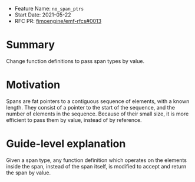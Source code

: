 - Feature Name: `no_span_ptrs`
- Start Date: 2021-05-22
- RFC PR: [fimoengine/emf-rfcs#0013](https://github.com/fimoengine/emf-rfcs/pull/0013)

# Summary

[summary]: #summary

Change function definitions to pass span types by value.

# Motivation

[motivation]: #motivation

Spans are fat pointers to a contiguous sequence of elements, with a known length. They consist of a pointer to the start
of the sequence, and the number of elements in the sequence. Because of their small size, it is more efficient to pass
them by value, instead of by reference.

# Guide-level explanation

[guide-level-explanation]: #guide-level-explanation

Given a span type, any function definition which operates on the elements inside the span, instead of the span itself,
is modified to accept and return the span by value.
